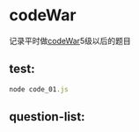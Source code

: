 # codeWar

<p>
    记录平时做<a href="https://www.codewars.com">codeWar</a>5级以后的题目
</p>

## test:
``` js
node code_01.js
```

## question-list:
<p>
    <a href="https://github.com/Hilbertangers/codeWar/blob/master/questions/questions_01.md"></a>
</p>
<p>
    <a href="https://github.com/Hilbertangers/codeWar/blob/master/questions/questions_02.md"></a>
</p>
<p>
    <a href="https://github.com/Hilbertangers/codeWar/blob/master/questions/questions_03.md"></a>
</p>
